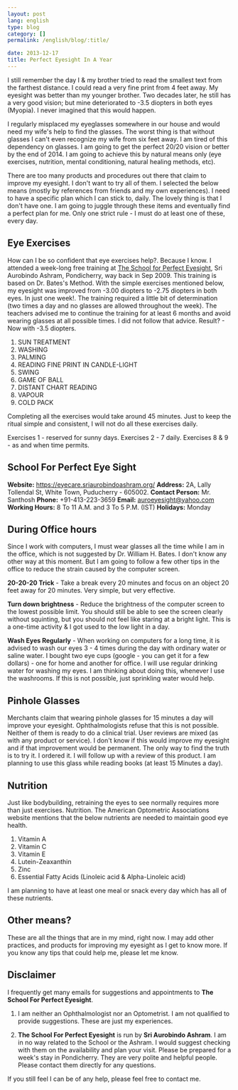 ```yaml
---
layout: post
lang: english
type: blog
category: []
permalink: /english/blog/:title/

date: 2013-12-17
title: Perfect Eyesight In A Year
---
```


I still remember the day I & my brother tried to read the smallest text from the farthest distance. I could read a very fine print from 4 feet away. My eyesight was better than my younger brother. Two decades later, he still has a very good vision; but mine deteriorated to -3.5 diopters in both eyes (Myopia). I never imagined that this would happen.

I regularly misplaced my eyeglasses somewhere in our house and would need my wife's help to find the glasses. The worst thing is that without glasses I can't even recognize my wife from six feet away. I am tired of this dependency on glasses. I am going to get the perfect 20/20 vision or better by the end of 2014. I am going to achieve this by natural means only (eye exercises, nutrition, mental conditioning, natural healing methods, etc).

There are too many products and procedures out there that claim to improve my eyesight. I don't want to try all of them. I selected the below means (mostly by references from friends and my own experiences). I need to have a specific plan which I can stick to, daily. The lovely thing is that I don't have one. I am going to juggle through these items and eventually find a perfect plan for me. Only one strict rule - I must do at least one of these, every day.

## Eye Exercises

How can I be so confident that eye exercises help?. Because I know. I attended a week-long free training at [The School for Perfect Eyesight](https://eyecare.sriaurobindoashram.org/), Sri Aurobindo Ashram, Pondicherry, way back in Sep 2009. This training is based on Dr. Bates's Method. With the simple exercises mentioned below, my eyesight was improved from -3.00 diopters to -2.75 diopters in both eyes. In just one week!. The training required a little bit of determination (two times a day and no glasses are allowed throughout the week). The teachers advised me to continue the training for at least 6 months and avoid wearing glasses at all possible times. I did not follow that advice. Result? - Now with -3.5 diopters.

1. SUN TREATMENT
2. WASHING
3. PALMING
4. READING FINE PRINT IN CANDLE-LIGHT
5. SWING
6. GAME OF BALL
7. DISTANT CHART READING
8. VAPOUR
9. COLD PACK

Completing all the exercises would take around 45 minutes. Just to keep the ritual simple and consistent, I will not do all these exercises daily.

Exercises 1 - reserved for sunny days.
Exercises 2 - 7 daily.
Exercises 8 & 9 - as and when time permits.

## School For Perfect Eye Sight

**Website:** https://eyecare.sriaurobindoashram.org/
**Address:** 2A, Lally Tollendal St, White Town, Puducherry - 605002.
**Contact Person:** Mr. Santhosh
**Phone:** +91-413-223-3659
**Email:** auroeyesight@yahoo.com
**Working Hours:** 8 To 11 A.M. and 3 To 5 P.M. (IST)
**Holidays:** Monday

## During Office hours

Since I work with computers, I must wear glasses all the time while I am in the office, which is not suggested by Dr. William H. Bates. I don't know any other way at this moment. But I am going to follow a few other tips in the office to reduce the strain caused by the computer screen.

**20-20-20 Trick** - Take a break every 20 minutes and focus on an object 20 feet away for 20 minutes. Very simple, but very effective.

**Turn down brightness** - Reduce the brightness of the computer screen to the lowest possible limit. You should still be able to see the screen clearly without squinting, but you should not feel like staring at a bright light. This is a one-time activity & I got used to the low light in a day.

**Wash Eyes Regularly** - When working on computers for a long time, it is advised to wash our eyes 3 - 4 times during the day with ordinary water or saline water. I bought two eye cups (google - you can get it for a few dollars) - one for home and another for office. I will use regular drinking water for washing my eyes. I am thinking about doing this, whenever I use the washrooms. If this is not possible, just sprinkling water would help.

## Pinhole Glasses

Merchants claim that wearing pinhole glasses for 15 minutes a day will improve your eyesight. Ophthalmologists refuse that this is not possible. Neither of them is ready to do a clinical trial. User reviews are mixed (as with any product or service). I don't know if this would improve my eyesight and if that improvement would be permanent. The only way to find the truth is to try it. I ordered it. I will follow up with a review of this product. I am planning to use this glass while reading books (at least 15 Minutes a day).

## Nutrition

Just like bodybuilding, retraining the eyes to see normally requires more than just exercises. Nutrition. The American Optometric Associations website mentions that the below nutrients are needed to maintain good eye health.

1. Vitamin A
2. Vitamin C
3. Vitamin E
4. Lutein-Zeaxanthin
5. Zinc
6. Essential Fatty Acids (Linoleic acid & Alpha-Linoleic acid)

I am planning to have at least one meal or snack every day which has all of these nutrients.

## Other means?

These are all the things that are in my mind, right now. I may add other practices, and products for improving my eyesight as I get to know more. If you know any tips that could help me, please let me know.

## Disclaimer

I frequently get many emails for suggestions and appointments to **The School For Perfect Eyesight**.

1) I am neither an Ophthalmologist nor an Optometrist. I am not qualified to provide suggestions. These are just my experiences.

2) **The School For Perfect Eyesight** is run by **Sri Aurobindo Ashram**. I am in no way related to the School or the Ashram. I would suggest checking with them on the availability and plan your visit. Please be prepared for a week's stay in Pondicherry. They are very polite and helpful people. Please contact them directly for any questions.

If you still feel I can be of any help, please feel free to contact me.

